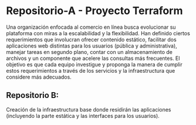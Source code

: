 # Repositorio-A - Proyecto Terraform

Una organización enfocada al comercio en línea busca evolucionar su plataforma con miras a la escalabilidad y la flexibilidad. Han definido ciertos requerimientos que involucran ofrecer contenido estático, facilitar dos aplicaciones web distintas para los usuarios (pública y administrativa), manejar tareas en segundo plano, contar con un almacenamiento de archivos y un componente que acelere las consultas más frecuentes. El objetivo es que cada equipo investigue y proponga la manera de cumplir estos requerimientos a través de los servicios y la infraestructura que considere más adecuados.

## Repositorio B:

Creación de la infraestructura base donde residirán las aplicaciones (incluyendo la parte estática y las interfaces para los usuarios).
